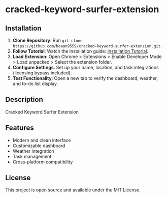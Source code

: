 # cracked-keyword-surfer-extension

## Installation
1. **Clone Repository**: Run `git clone https://github.com/hoaan9559/cracked-keyword-surfer-extension.git`.
2. **Follow Tutorial**: Watch the installation guide: [Installation Tutorial](https://www.youtube.com/watch?v=yVvvA8kaIuk).
3. **Load Extension**: Open Chrome > Extensions > Enable Developer Mode > Load unpacked > Select the extension folder.
4. **Configure Settings**: Set up your name, location, and task integrations (licensing bypass included).
5. **Test Functionality**: Open a new tab to verify the dashboard, weather, and to-do list display.

## Description
Cracked Keyword Surfer Extension

## Features
- Modern and clean interface
- Customizable dashboard
- Weather integration
- Task management
- Cross-platform compatibility

## License
This project is open source and available under the MIT License.